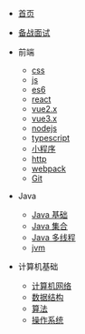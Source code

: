 - [首页](docs/first)

- [备战面试](docs/备战面试)

- 前端
  - [css](./docs/front/css.md)
  - [js](./docs/front/js.md)
  - [es6](./docs/front/es6.md)
  - [react](./docs/front/react.md)
  - [vue2.x](./docs/front/vue2.md)
  - [vue3.x](./docs/front/vue3.md)
  - [nodejs](./docs/front/node.md)
  - [typescript](./docs/front/typescript.md)
  - [小程序](./docs/front/mini_programe.md)
  - [http](./docs/front/http.md)
  - [webpack](./docs/front/webpack.md)
  - [Git](./docs/front/git.md)
- Java

  - [Java 基础](docs/java/面试题总结-Java基础)
  - [Java 集合](docs/java/Java集合)
  - [Java 多线程](docs/java/Java多线程)
  - [jvm](docs/java/jvm)

- 计算机基础

  - [计算机网络](docs/computer/计算机网络)
  - [数据结构](docs/computer/数据结构)
  - [算法](docs/computer/算法)
  - [操作系统](docs/computer/操作系统)
